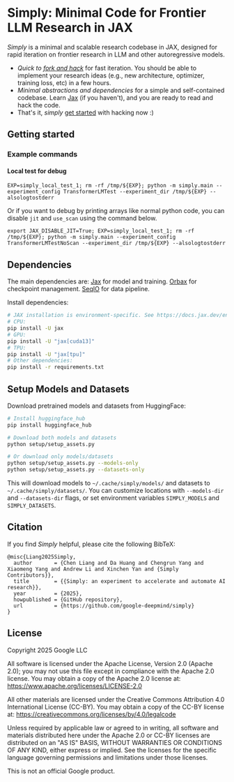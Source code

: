 <!-- mdlint off(LINE_OVER_80) -->
# Simply: Minimal Code for Frontier LLM Research in JAX 

*Simply* is a minimal and scalable research codebase in JAX, designed for rapid iteration on frontier research in LLM and other autoregressive models.

- *Quick to [fork and hack](#getting-started)* for fast iteration. You should be able to implement your research ideas (e.g., new architecture, optimizer, training loss, etc) in a few hours.
- *Minimal abstractions and dependencies* for a simple and self-contained codebase. Learn [Jax](https://jax.readthedocs.io/en/latest/index.html) (if you haven't), and you are ready to read and hack the code.
- That's it, *simply* [get started](#getting-started) with hacking now :)

## Getting started
### Example commands

#### Local test for debug
```shell
EXP=simply_local_test_1; rm -rf /tmp/${EXP}; python -m simply.main --experiment_config TransformerLMTest --experiment_dir /tmp/${EXP} --alsologtostderr
```
Or if you want to debug by printing arrays like normal python code, you can disable `jit` and `use_scan` using the command below.

```shell
export JAX_DISABLE_JIT=True; EXP=simply_local_test_1; rm -rf /tmp/${EXP}; python -m simply.main --experiment_config TransformerLMTestNoScan --experiment_dir /tmp/${EXP} --alsologtostderr
```

## Dependencies

The main dependencies are:
[Jax](https://jax.readthedocs.io/en/latest/index.html) for model and training.
[Orbax](https://orbax.readthedocs.io/en/latest/) for checkpoint management.
[SeqIO](https://github.com/google/seqio) for data pipeline.

Install dependencies:

```bash
# JAX installation is environment-specific. See https://docs.jax.dev/en/latest/installation.html
# CPU:
pip install -U jax
# GPU:
pip install -U "jax[cuda13]"
# TPU:
pip install -U "jax[tpu]"
# Other dependencies:
pip install -r requirements.txt
```

## Setup Models and Datasets

Download pretrained models and datasets from HuggingFace:

```bash
# Install huggingface_hub
pip install huggingface_hub

# Download both models and datasets
python setup/setup_assets.py

# Or download only models/datasets
python setup/setup_assets.py --models-only
python setup/setup_assets.py --datasets-only
```

This will download models to `~/.cache/simply/models/` and datasets to `~/.cache/simply/datasets/`. You can customize locations with `--models-dir` and `--datasets-dir` flags, or set environment variables `SIMPLY_MODELS` and `SIMPLY_DATASETS`.

## Citation

If you find *Simply* helpful, please cite the following BibTeX:

```
@misc{Liang2025Simply,
  author       = {Chen Liang and Da Huang and Chengrun Yang and Xiaomeng Yang and Andrew Li and Xinchen Yan and {Simply Contributors}},
  title        = {{Simply: an experiment to accelerate and automate AI research}},
  year         = {2025},
  howpublished = {GitHub repository},
  url          = {https://github.com/google-deepmind/simply}
}
```

## License

Copyright 2025 Google LLC

All software is licensed under the Apache License, Version 2.0 (Apache 2.0); you may not use this file except in compliance with the Apache 2.0 license. You may obtain a copy of the Apache 2.0 license at: https://www.apache.org/licenses/LICENSE-2.0

All other materials are licensed under the Creative Commons Attribution 4.0 International License (CC-BY). You may obtain a copy of the CC-BY license at: https://creativecommons.org/licenses/by/4.0/legalcode

Unless required by applicable law or agreed to in writing, all software and materials distributed here under the Apache 2.0 or CC-BY licenses are distributed on an "AS IS" BASIS, WITHOUT WARRANTIES OR CONDITIONS OF ANY KIND, either express or implied. See the licenses for the specific language governing permissions and limitations under those licenses.

This is not an official Google product.
